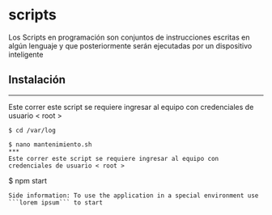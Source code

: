 # scripts
Los Scripts en programación son conjuntos de instrucciones escritas en algún lenguaje y que posteriormente serán ejecutadas por un dispositivo inteligente
## Instalación
***
Este correr este script se requiere ingresar al equipo con credenciales de usuario < root >
```
$ cd /var/log

$ nano mantenimiento.sh
***
Este correr este script se requiere ingresar al equipo con credenciales de usuario < root >
```

$ npm start
```
Side information: To use the application in a special environment use ```lorem ipsum``` to start
